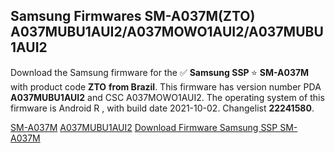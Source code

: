 <h2>Samsung Firmwares SM-A037M(ZTO) A037MUBU1AUI2/A037MOWO1AUI2/A037MUBU1AUI2</h2>
Download the Samsung firmware for the ✅ <strong>Samsung SSP </strong> ⭐ <strong>SM-A037M</strong> with product code <strong>ZTO</strong> <strong> from Brazil</strong>. This firmware has version number PDA <strong>A037MUBU1AUI2</strong> and CSC A037MOWO1AUI2. The operating system of this firmware is Android R , with build date 2021-10-02. Changelist <strong>22241580</strong>.


[SM-A037M](https://samfirm.shop/samsung/model/SM-A037M)
[A037MUBU1AUI2](https://samfirm.shop/samsung/pda/A037MUBU1AUI2)
[Download Firmware Samsung SSP SM-A037M](https://samfirm.shop/samsung/firmware/462275)
